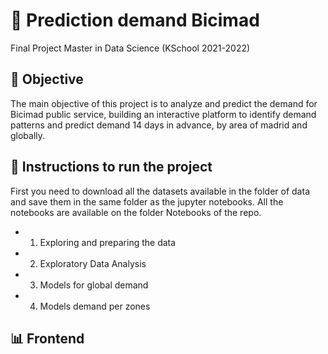 # 	:bicyclist: Prediction demand Bicimad
Final Project  Master in Data Science (KSchool 2021-2022)


## :dart: Objective

The main objective of this project is to analyze and predict the demand for Bicimad public service, building an interactive platform to identify demand patterns and predict demand 14 days in advance, by area of madrid and globally.

## :memo: Instructions to run the project
First you need to download all the datasets available in the folder of data and save them in the same folder as the jupyter notebooks. 
All the notebooks are available on the folder Notebooks of the repo.

* 1. Exploring and preparing the data
* 2. Exploratory Data Analysis
* 3. Models for global demand
* 4. Models demand per zones

## 📊 Frontend
